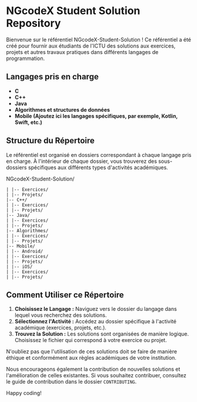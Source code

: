 # NGcodeX Student Solution Repository

Bienvenue sur le référentiel NGcodeX-Student-Solution ! Ce référentiel a été créé pour fournir aux étudiants de l'ICTU des solutions aux exercices, projets et autres travaux pratiques dans différents langages de programmation.

## Langages pris en charge

- **C**
- **C++**
- **Java**
- **Algorithmes et structures de données**
- **Mobile (Ajoutez ici les langages spécifiques, par exemple, Kotlin, Swift, etc.)**

## Structure du Répertoire

Le référentiel est organisé en dossiers correspondant à chaque langage pris en charge. À l'intérieur de chaque dossier, vous trouverez des sous-dossiers spécifiques aux différents types d'activités académiques.

NGcodeX-Student-Solution/
```|-- C/
| |-- Exercices/
| |-- Projets/
|-- C++/
| |-- Exercices/
| |-- Projets/
|-- Java/
| |-- Exercices/
| |-- Projets/
|-- Algorithmes/
| |-- Exercices/
| |-- Projets/
|-- Mobile/
| |-- Android/
| |-- Exercices/
| |-- Projets/
| |-- iOS/
| |-- Exercices/
| |-- Projets/
```


## Comment Utiliser ce Répertoire

1. **Choisissez le Langage :** Naviguez vers le dossier du langage dans lequel vous recherchez des solutions.
2. **Sélectionnez l'Activité :** Accédez au dossier spécifique à l'activité académique (exercices, projets, etc.).
3. **Trouvez la Solution :** Les solutions sont organisées de manière logique. Choisissez le fichier qui correspond à votre exercice ou projet.

N'oubliez pas que l'utilisation de ces solutions doit se faire de manière éthique et conformément aux règles académiques de votre institution.

Nous encourageons également la contribution de nouvelles solutions et l'amélioration de celles existantes. Si vous souhaitez contribuer, consultez le guide de contribution dans le dossier `CONTRIBUTING`.

Happy coding!

